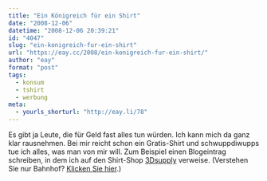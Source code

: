 ```yaml
---
title: "Ein Königreich für ein Shirt"
date: "2008-12-06"
datetime: "2008-12-06 20:39:21"
id: "4047"
slug: "ein-konigreich-fur-ein-shirt"
url: "https://eay.cc/2008/ein-konigreich-fur-ein-shirt/"
author: "eay"
format: "post"
tags:
  - konsum
  - tshirt
  - werbung
meta:
  - yourls_shorturl: "http://eay.li/78"
---
```


Es gibt ja Leute, die für Geld fast alles tun würden. Ich kann mich da ganz klar rausnehmen. Bei mir reicht schon ein Gratis-Shirt und schwuppdiwupps tue ich alles, was man von mir will. Zum Beispiel einen Blogeintrag schreiben, in dem ich auf den Shirt-Shop [3Dsupply](http://www.3dsupply.de/) verweise. (Verstehen Sie nur Bahnhof? [Klicken Sie hier](https://feedme.3dsupply.de/).)
